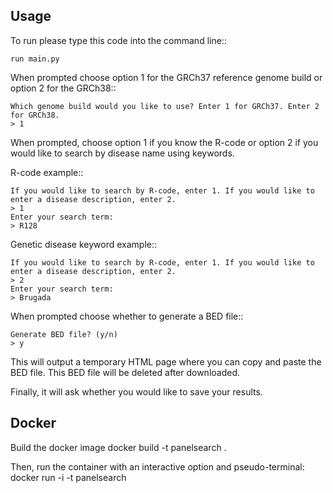 Usage
-----

To run please type this code into the command line::

    run main.py


When prompted choose option 1 for the GRCh37 reference genome build or
option 2 for the GRCh38::

    Which genome build would you like to use? Enter 1 for GRCh37. Enter 2 for GRCh38.
    > 1

When prompted, choose option 1 if you know the R-code or option 2 if you would like to
search by disease name using keywords.

R-code example::

    If you would like to search by R-code, enter 1. If you would like to enter a disease description, enter 2.
    > 1
    Enter your search term:
    > R128

Genetic disease keyword example::

    If you would like to search by R-code, enter 1. If you would like to enter a disease description, enter 2.
    > 2
    Enter your search term:
    > Brugada

When prompted choose whether to generate a BED file::

    Generate BED file? (y/n)
    > y

This will output a temporary HTML page where you can copy and paste the BED file.
This BED file will be deleted after downloaded.

Finally, it will ask whether you would like to save your results.

Docker
------
Build the docker image
    docker build -t panelsearch .

Then, run the container with an interactive option and pseudo-terminal:
    docker run -i -t panelsearch

